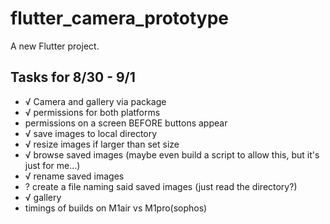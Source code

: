 # flutter_camera_prototype

A new Flutter project.

## Tasks for 8/30 - 9/1

- √ Camera and gallery via package
- √ permissions for both platforms
- permissions on a screen BEFORE buttons appear
- √ save images to local directory
- √ resize images if larger than set size
- √ browse saved images (maybe even build a script to allow this, but it's just for me...)
- √ rename saved images
- ? create a file naming said saved images (just read the directory?)
- √ gallery
- timings of builds on M1air vs M1pro(sophos)
